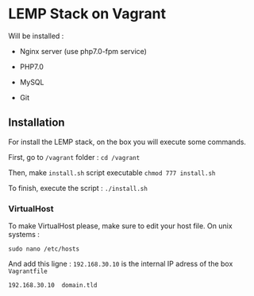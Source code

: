 # LEMP Stack on Vagrant

Will be installed :

* Nginx server (use php7.0-fpm service)

* PHP7.0

* MySQL

* Git


## Installation

For install the LEMP stack, on the box you will execute some commands.

First, go to ```/vagrant``` folder :
    ```cd /vagrant```

Then, make `install.sh` script executable
    ```chmod 777 install.sh```

To finish, execute the script :
    ```./install.sh```

### VirtualHost

To make VirtualHost please, make sure to edit your host file.
On unix systems :

    sudo nano /etc/hosts

And add this ligne : ```192.168.30.10``` is the internal IP adress of the box ```Vagrantfile```

```192.168.30.10  domain.tld```
